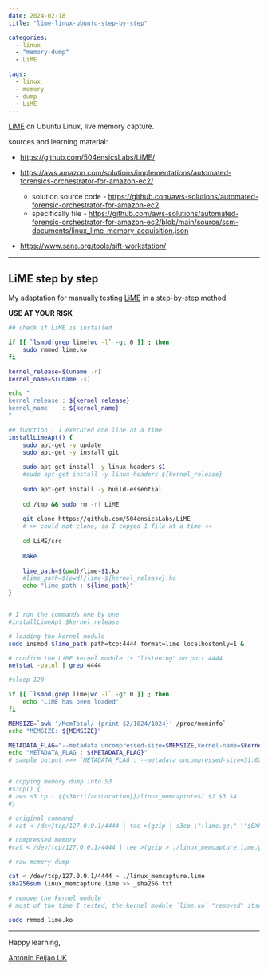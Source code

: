 ```yaml
---
date: 2024-02-18
title: "lime-linux-ubuntu-step-by-step"

categories:
  - linux
  - "memory-dump"
  - LiME

tags:
  - linux
  - memory
  - dump
  - LiME
---
```


[LiME](https://github.com/504ensicsLabs/LiME/) on Ubuntu Linux, live memory capture.

sources and learning material:

* <https://github.com/504ensicsLabs/LiME/>

* <https://aws.amazon.com/solutions/implementations/automated-forensics-orchestrator-for-amazon-ec2/>
  * solution source code - <https://github.com/aws-solutions/automated-forensic-orchestrator-for-amazon-ec2>
  * specifically file - <https://github.com/aws-solutions/automated-forensic-orchestrator-for-amazon-ec2/blob/main/source/ssm-documents/linux_lime-memory-acquisition.json>

* <https://www.sans.org/tools/sift-workstation/>
 
---

## LiME step by step

My adaptation for manually testing [LiME](https://github.com/504ensicsLabs/LiME/) in a step-by-step method.

**USE AT YOUR RISK**

```bash
## check if LiME is installed

if [[ `lsmod|grep lime|wc -l` -gt 0 ]] ; then
	sudo rmmod lime.ko
fi

kernel_release=$(uname -r)
kernel_name=$(uname -s)

echo "
kernel_release : ${kernel_release}
kernel_name    : ${kernel_name}
"

## function - I executed one line at a time
installLimeApt() {
	sudo apt-get -y update
	sudo apt-get -y install git
	
	sudo apt-get install -y linux-headers-$1
	#sudo apt-get install -y linux-headers-${kernel_release}
	
	sudo apt-get install -y build-essential
	
	cd /tmp && sudo rm -rf LiME
	
	git clone https://github.com/504ensicsLabs/LiME
	# >> could not clone, so I copyed 1 file at a time <<
	
	cd LiME/src
	
	make
	
	lime_path=$(pwd)/lime-$1.ko
	#lime_path=$(pwd)/lime-${kernel_release}.ko
	echo "lime_path : ${lime_path}"
}


# I run the commands one by one
#installLimeApt $kernel_release

# loading the kernel module
sudo insmod $lime_path path=tcp:4444 format=lime localhostonly=1 &

# confirm the LiME kernel module is "listening" on port 4444
netstat -patnl | grep 4444

#sleep 120

if [[ `lsmod|grep lime|wc -l` -gt 0 ]] ; then
	echo "LiME has been loaded"
fi

MEMSIZE=`awk '/MemTotal/ {print $2/1024/1024}' /proc/meminfo`
echo "MEMSIZE: ${MEMSIZE}"

METADATA_FLAG="--metadata uncompressed-size=$MEMSIZE,kernel-name=$kernel_name,kernel-release=$kernel_release"
echo "METADATA_FLAG : ${METADATA_FLAG}"
# sample output >>> `METADATA_FLAG : --metadata uncompressed-size=31.0748,kernel-name=Linux,kernel-release=4.4.0-184-generic`


# copying memory dump into S3
#s3cp() {
# aws s3 cp - {{s3ArtifactLocation}}/linux_memcapture$1 $2 $3 $4
#}

# original command
# cat < /dev/tcp/127.0.0.1/4444 | tee >(gzip | s3cp \".lime.gz\" \"$EXPECTED_SIZE_FLAG\" \"$METADATA_FLAG\" \"$ACL_FLAG\") | sha256sum | s3cp \"_sha256.txt\" \"$ACL_FLAG\"",

# compressed memory
#cat < /dev/tcp/127.0.0.1/4444 | tee >(gzip > ./linux_memcapture.lime.gz)

# raw memory dump

cat < /dev/tcp/127.0.0.1/4444 > ./linux_memcapture.lime
sha256sum linux_memcapture.lime >> _sha256.txt

# remove the kernel module
# most of the time I tested, the kernel module `lime.ko` "removed" itself.

sudo rmmod lime.ko
```

---

Happy learning,

[Antonio Feijao UK](https://www.antoniofeijao.com/)
